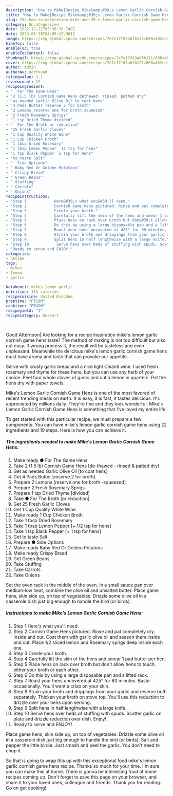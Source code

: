 ```yaml
---
description: "How to Make|Recipe Mike&amp;#39;s Lemon Garlic Cornish Game Hens {That is Delicious"
title: "How to Make|Recipe Mike&amp;#39;s Lemon Garlic Cornish Game Hens {That is Delicious"
slug: 783-how-to-makerecipe-mike-and-39-s-lemon-garlic-cornish-game-hens-that-is-delicious
category: Uncategorized
date: 2022-12-22T05:36:39.740Z
date: 2023-08-10T04:05:17.961Z
image: https://img-global.cpcdn.com/recipes/7e7e17f63a0fb121/680x482cq70/mikes-lemon-garlic-cornish-game-hens-recipe-main-photo.jpg
hideToc: false
enableToc: true
enableTocContent: false
thumbnail: https://img-global.cpcdn.com/recipes/7e7e17f63a0fb121/680x482cq70/mikes-lemon-garlic-cornish-game-hens-recipe-main-photo.jpg
cover: https://img-global.cpcdn.com/recipes/7e7e17f63a0fb121/680x482cq70/mikes-lemon-garlic-cornish-game-hens-recipe-main-photo.jpg
author: Admin
authorAv: notfound
ratingvalue: 3.1
reviewcount: 22
recipeingredient:
- "  For The Game Hens"
- "2 (1.5 lb) Cornish Game Hens dethawed  rinsed  patted dry"
- "as needed Garlic Olive Oil to coat hens"
- "4 Pads Butter reserve 2 for broth"
- "2 Lemons reserve one for broth squeezed"
- "2 Fresh Rosemary Sprigs"
- "1 tsp Dried Thyme divided"
- "  For The Broth or reduction"
- "25 Fresh Garlic Cloves"
- "1 Cup Quality White Wine"
- "1 Cup Chicken Broth"
- "1 tbsp Dried Rosemary"
- "1 tbsp Lemon Pepper  12 tsp for hens"
- "1 tsp Black Pepper  1 tsp for hens"
- "to taste Salt"
- "  Side Options"
- " Baby Red Or Golden Potatoes"
- " Crispy Bread"
- " Green Beans"
- " Stuffing"
- " Carrots"
- " Onions"
recipeinstructions:
- "Step 1            Here&#39;s what you&#39;ll need."
- "Step 2            Cornish Game Hens pictured. Rinse and pat completely dry. Inside and out. Coat them with garlic olive oil and season them inside and out. Place 1/2 sliced lemon and Rosemary sprigs deep inside each one."
- "Step 3            Create your broth."
- "Step 4            Carefully lift the skin of the hens and smear 1 pad butter per hen."
- "Step 5            Place hens on rack over broth but don&#39;t allow hens to touch either your broth or each other."
- "Step 6            Do this by using a large disposable pan and a lifted rack."
- "Step 7            Roast your hens uncovered at 425° for 60 minutes. Baste occasionally. You&#39;ll want a crisp on your skin."
- "Step 8            Strain your broth and drippings from your garlic and reserve both separately. Thicken your broth on stove top. You&#39;ll use this reduction to drizzle over your hens upon serving."
- "Step 9            Split hens in half lengthwise with a large knife."
- "Step 10            Serve hens over beds of stuffing with spuds. Scatter garlic on plate and drizzle reduction over dish. Enjoy!"
- "Ready to serve and ENJOY!"
categories:
- Recipe
tags:
- mikes
- lemon
- garlic

katakunci: mikes lemon garlic 
nutrition: 115 calories
recipecuisine: United Kingdom
preptime: "PT18M"
cooktime: "PT49M"
recipeyield: "1"
recipecategory: Dessert

---
```



Good Afternoon| Are looking for a recipe inspiration mike&#39;s lemon garlic cornish game hens taste? The method of making is not too difficult but also not easy. If wrong process it, the result will be tasteless and even unpleasant. Meanwhile the delicious mike&#39;s lemon garlic cornish game hens must have aroma and taste that can provoke our appetite.





Serve with crusty garlic bread and a nice light Chianti wine. I used fresh rosemary and thyme for these hens, but you can use any herb of your choice. Peel four whole cloves of garlic and cut a lemon in quarters. Pat the hens dry with paper towels.

Mike&#39;s Lemon Garlic Cornish Game Hens is one of the most favored of recent trending meals on earth. It is easy, it is fast, it tastes delicious. It's appreciated by millions daily. They're fine and they look wonderful. Mike&#39;s Lemon Garlic Cornish Game Hens is something that I've loved my entire life.


To get started with this particular recipe, we must prepare a few components. You can have mike&#39;s lemon garlic cornish game hens using 22 ingredients and 10 steps. Here is how you can achieve it.

<!--inarticleads1-->

##### The ingredients needed to make Mike&#39;s Lemon Garlic Cornish Game Hens:

1. Make ready  ● For The Game Hens
1. Take 2 (1.5 lb) Cornish Game Hens [de-thawed - rinsed &amp; patted dry]
1. Get as needed Garlic Olive Oil [to coat hens]
1. Get 4 Pads Butter [reserve 2 for broth]
1. Prepare 2 Lemons [reserve one for broth -squeezed]
1. Prepare 2 Fresh Rosemary Sprigs
1. Prepare 1 tsp Dried Thyme [divided]
1. Take  ● For The Broth [or reduction]
1. Get 25 Fresh Garlic Cloves
1. Get 1 Cup Quality White Wine
1. Make ready 1 Cup Chicken Broth
1. Take 1 tbsp Dried Rosemary
1. Take 1 tbsp Lemon Pepper [+ 1/2 tsp for hens]
1. Take 1 tsp Black Pepper [+ 1 tsp for hens]
1. Get to taste Salt
1. Prepare  ● Side Options
1. Make ready  Baby Red Or Golden Potatoes
1. Make ready  Crispy Bread
1. Get  Green Beans
1. Take  Stuffing
1. Take  Carrots
1. Take  Onions


Set the oven rack in the middle of the oven. In a small sauce pan over medium-low heat, combine the olive oil and unsalted butter. Place game hens, skin side up, on top of vegetables. Drizzle some olive oil in a casserole dish just big enough to handle the bird (or birds). 

<!--inarticleads2-->

##### Instructions to make Mike&#39;s Lemon Garlic Cornish Game Hens:

1. Step 1            Here&#39;s what you&#39;ll need.
1. Step 2            Cornish Game Hens pictured. Rinse and pat completely dry. Inside and out. Coat them with garlic olive oil and season them inside and out. Place 1/2 sliced lemon and Rosemary sprigs deep inside each one.
1. Step 3            Create your broth.
1. Step 4            Carefully lift the skin of the hens and smear 1 pad butter per hen.
1. Step 5            Place hens on rack over broth but don&#39;t allow hens to touch either your broth or each other.
1. Step 6            Do this by using a large disposable pan and a lifted rack.
1. Step 7            Roast your hens uncovered at 425° for 60 minutes. Baste occasionally. You&#39;ll want a crisp on your skin.
1. Step 8            Strain your broth and drippings from your garlic and reserve both separately. Thicken your broth on stove top. You&#39;ll use this reduction to drizzle over your hens upon serving.
1. Step 9            Split hens in half lengthwise with a large knife.
1. Step 10            Serve hens over beds of stuffing with spuds. Scatter garlic on plate and drizzle reduction over dish. Enjoy!
1. Ready to serve and ENJOY!

Place game hens, skin side up, on top of vegetables. Drizzle some olive oil in a casserole dish just big enough to handle the bird (or birds). Salt and pepper the little birdie. Just smash and peel the garlic. You don&#39;t need to chop it. 

So that is going to wrap this up with this exceptional food mike&#39;s lemon garlic cornish game hens recipe. Thanks so much for your time. I'm sure you can make this at home. There is gonna be interesting food at home recipes coming up. Don't forget to save this page on your browser, and share it to your loved ones, colleague and friends. Thank you for reading. Go on get cooking!

